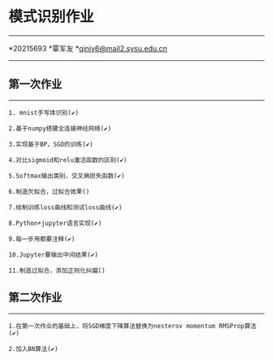 # 模式识别作业

-------------------

*20215693
*覃军友
*qinjy6@mail2.sysu.edu.cn

-------------------

## 第一次作业

-------------------

    1. mnist手写体识别(✔)

    2.基于numpy搭建全连接神经网络(✔)

    3.实现基于BP，SGD的训练(✔)

    4.对比sigmoid和relu激活函数的区别(✔)

    5.Softmax输出类别，交叉熵损失函数(✔)

    6.制造欠拟合，过拟合效果()

    7.绘制训练loss曲线和测试loss曲线(✔)

    8.Python+jupyter语言实现(✔)

    9.每一步用都要注释(✔)

    10.Jupyter要输出中间结果(✔)

    11.制造过拟合，添加正则化纠偏()

## 第二次作业

-------------------

    1.在第一次作业的基础上，将SGD梯度下降算法替换为nesterov momentum RMSProp算法(✔)

    2.加入BN算法(✔)
